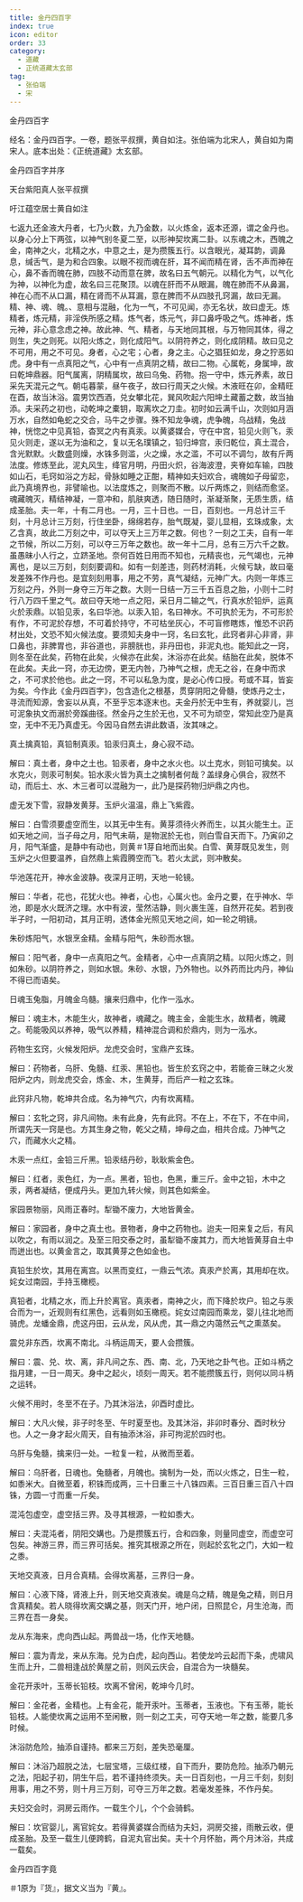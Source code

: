 ```yaml
---
title: 金丹四百字
index: true
icon: editor
order: 33
category:
  - 道藏
  - 正统道藏太玄部
tag:
  - 张伯端
  - 宋
---
```


金丹四百字  

经名：金丹四百字。一卷，题张平叔撰，黄自如注。张伯端为北宋人，黄自如为南宋人。底本出处：《正统道藏》太玄部。  

金丹四百字并序  

天台紫阳真人张平叔撰  

吁江蕴空居士黄自如注  

七返九还金液大丹者，七乃火数，九乃金数，以火炼金，返本还源，谓之金丹也。以身心分上下两弦，以神气别冬夏二至，以形神契坎离二卦。以东魂之木，西魄之金，南神之火，北精之水，中意之土，是为攒簇五行。以含眼光，凝耳韵，调鼻息，缄舌气，是为和合四象。以眼不视而魂在肝，耳不闻而精在肾，舌不声而神在心，鼻不香而魄在肺，四肢不动而意在脾，故名曰五气朝元。以精化为气，以气化为神，以神化为虚，故名曰三花聚顶。以魂在肝而不从眼漏，魄在肺而不从鼻漏，神在心而不从口漏，精在肾而不从耳漏，意在脾而不从四肢孔窍漏，故曰无漏。精、神、魂、魄。、意相与混融，化为一气，不可见闻，亦无名状，故曰虚无。炼精者，炼元精，非淫佚所感之精。炼气者，炼元气，非口鼻呼吸之气。炼神者，炼元神，非心意念虑之神。故此神、气、精者，与天地同其根，与万物同其体，得之则生，失之则死。以阳火炼之，则化成阳气。以阴符养之，则化成阴精。故曰见之不可用，用之不可见。身者，心之宅；心者，身之主。心之猖狂如龙，身之狞恶如虎。身中有一点真阳之气，心中有一点真阴之精，故曰二物。心属乾，身属坤，故曰乾坤鼎器。阳气属离，阴精属坎，故曰乌兔、药物。抱一守中，炼元养素，故日采先天混元之气。朝屯暮蒙，昼午夜子，故曰行周天之火候。木液旺在卯，金精旺在酉，故当沐浴。震男饮西酒，兑女攀北花，巽风吹起六阳坤土藏蓄之数，故当抽添。夫采药之初也，动乾坤之橐钥，取离坎之刀圭。初时如云满千山，次则如月涵万水，自然如龟蛇之交合，马牛之步骤。殊不知龙争魂，虎争魄，乌战精，兔战神，恍惚之中见真铅，杳冥之内有真汞。以黄婆媒合，守在中宫，铅见火则飞，汞见火则走，遂以无为油和之，复以无名璞镇之，铅归坤宫，汞归乾位，真土混合，含光默默。火数盛则燥，水铢多则滥，火之燥，水之滥，不可以不调匀，故有斤两法度。修炼至此，泥丸风生，绛官月明，丹田火炽，谷海波澄，夹脊如车输，四肢如山石，毛窍如浴之方起，骨脉如睡之正酣，精神如夫妇欢合，魂魄如子母留恋，此乃真境界也，非譬喻也。以法度炼之，则聚而不散。以斤两炼之，则结而愈坚。魂藏魄灭，精结神凝，一意冲和，肌肤爽透，随日随时，渐凝渐聚，无质生质，结成圣胎。夫一年，十有二月也。一月，三十日也。一日，百刻也。一月总计三千刻，十月总计三万刻，行住坐卧，绵绵若存，胎气既凝，婴儿显相，玄珠成象，太乙含真，故此二万刻之中，可以夺天上三万年之数。何也？一刻之工夫，自有一年之节候，所以二万刻，可以夺三万年之数也。故一年十二月，总有三万六千之数。虽愚昧小人行之，立跻圣地。奈何百姓日用而不知也，元精丧也，元气竭也，元神离也，是以三万刻，刻刻要调和。如有一刻差违，则药材消耗，火候亏缺，故曰毫发差殊不作丹也。是宜刻刻用事，用之不劳，真气凝结，元神广大。内则一年炼三万刻之丹，外则一身夺三万年之数。大则一日结一万三千五百息之胎，小则十二时行八万四千里之气。故曰夺天地一点之阳，采日月二输之气，行真水於铅炉，运真火於汞鼎。以铅见汞，名曰华池。以汞入铅，名曰神水。不可执於无为，不可形於有作，不可泥於存想，不可着於持守，不可枯坐灰心，不可盲修瞎炼，惟恐不识药材出处，文恐不知火候法度。要须知夫身中一窍，名曰玄牝，此窍者非心非肾，非口鼻也，非脾胃也，非谷道也，非膀胱也，非丹田也，非泥丸也。能知此之一窍，则冬至在此矣，药物在此矣，火候亦在此矣，沐浴亦在此矣。结胎在此矣，脱体不在此矣。夫此一窍，亦无边傍，更无内咎，乃神气之根，虎无之谷，在身中而求之，不可求於他也。此之一窍，不可以私急为度，是必心传口授。苟或不耳，皆妄为矣。今作此《金丹四百字》，包含造化之根基，贯穿阴阳之骨髓，使炼丹之士，寻流而知源，舍妄以从真，不至乎忘本逐末也。夫金丹於无中生有，养就婴儿，岂可泥象执文而溺於旁蹊曲径。然金丹之生於无也，又不可为顽空，常知此空乃是真空，无中不无乃真虚无。今因马自然去讲此数语，汝其味之。  

真土擒真铅，真铅制真汞。铅汞归真土，身心寂不动。  

解曰：真土者，身中之土也。铅汞者，身中之水火也。以土克水，则铅可擒矣。以水克火，则汞可制矣。铅水汞火皆为真土之擒制者何哉？盖绿身心俱合，寂然不动，而后土、水、木三者可以混融为一，此乃是探药物归炉鼎之内也。  

虚无发下雪，寂静发黄芽。玉炉火温温，鼎上飞紫霞。  

解曰：白雪须要虚空而生，以其无中生有。黄芽须待火养而生，以其火能生土。正如天地之间，当子母之月，阳气未萌，是物泯於无也，则白雪自天而下。乃寅卯之月，阳气渐盛，是静中有动也，则黄＃1芽自地而出矣。白雪、黄芽既见发生，则玉炉之火但要温养，自然鼎上紫霞腾空而飞。若火太武，则冲散矣。  

华池莲花开，神水金波静。夜深月正明，天地一轮镜。  

解曰：华者，花也，花犹火也。神者，心也，心属火也。金丹之要，在乎神水、华池，即是水火既济之理。水中有波，莹然洁静，则火裹生莲，自然开花矣。若到夜半子时，一阳初动，其月正明，透体金光照见天地之间，如一轮之明镜。  

朱砂炼阳气，水银烹金精。金精与阳气，朱砂而水银。  

解曰：阳气者，身中一点真阳之气。金精者，心中一点真阴之精。以阳火炼之，则如朱砂。以阴符养之，则如水银。朱砂、水银，乃外物也。以外药而比内丹，神仙不得已而语矣。  

日魂玉兔脂，月魄金乌髓。攘来归鼎中，化作一泓水。  

解曰：魂主木，木能生火，故神者，魂藏之。魄主金，金能生水，故精者，魄藏之。苟能吸风以养神，吸气以养精，精神混合调和於鼎内，则为一泓水。  

药物生玄窍，火候发阳炉。龙虎交会时，宝鼎产玄珠。  

解曰：药物者，乌肝、兔髓、红汞、黑铅也。皆生於玄窍之中，若能奋三昧之火发阳炉之内，则龙虎交会，炼金、木，生黄芽，而后产一粒之玄珠。  

此窍非凡物，乾坤共合成。名为神气穴，内有坎离精。  

解曰：玄牝之窍，非凡间物。未有此身，先有此窍。不在上，不在下，不在中间，所谓先天一窍是也。方其生身之物，乾父之精，坤母之血，相共合成。乃神气之穴，而藏水火之精。  

木汞一点红，金铅三斤黑。铅汞结丹砂，耿耿紫金色。  

解曰：红者，汞色红，为一点。黑者，铅也，色黑，重三斤。金中之铅，木中之汞，两者凝结，便成丹头。更加九转火候，则其色如紫金。  

家园景物丽，风雨正春时。犁锄不废力，大地皆黄金。  

解曰：家园者，身中之真土也。景物者，身中之药物也。迨夫一阳来复之后，有风以吹之，有雨以润之。及至三阳交泰之时，虽犁锄不废其力，而大地皆黄芽自土中而迸出也。以黄金言之，取其黄芽之色如金也。  

真铅生於坎，其用在离宫。以黑而变红，一鼎云气浓。真汞产於离，其用却在坎。姹女过南园，手持玉橄榄。  

真铅者，北精之水，而上升於离官。真汞者，南神之火，而下降於坎户。铅之与汞合而为一，近观则有红黑色，远看则如玉橄榄。姹女过南园而乘龙，婴儿往北地而骑虎。龙蟠金鼎，虎这丹田，云从龙，风从虎，其一鼎之内蔼然云气之熏蒸矣。  

震兑非东西，坎离不南北。斗柄运周天，要人会攒簇。  

解曰：震、兑、坎、离，非凡间之东、西、南、北，乃天地之卦气也。正如斗柄之指月建，一日一周天。身中之起火，顷刻一周天。若不能攒簇五行，则何以同斗柄之运转。  

火候不用时，冬至不在子。乃其沐浴法，卯酉时虚比。  

解曰：大凡火候，非子时冬至、午时夏至也。及其沐浴，非卯时春分、酉时秋分也。人之一身才起火周天，自有抽添沐浴，非可拘泥於四时也。  

乌肝与兔髓，擒来归一处。一粒复一粒，从微而至着。  

解曰：乌肝者，日魂也。兔髓者，月魄也。擒制为一处，而以火炼之，日生一粒，如黍米大。自微至着，积铢而成两，三十日重三十八铢四素。三百日重三百八十四铢，方圆一寸而重一斤矣。  

混沌包虚空，虚空括三界。及寻其根源，一粒如黍大。  

解曰：夫混沌者，阴阳交媾也。乃是攒簇五行，合和四象，则量同虚空，而虚空可包矣。神游三界，而三界可括矣。推究其根源之所在，则起於玄牝之门，大如一粒之黍。  

天地交真液，日月合真精。会得坎离基，三界归一身。  

解曰：心液下降，肾液上升，则天地交真液矣。魂是乌之精，魄是兔之精，则日月含真精矣。若人晓得坎离交媾之基，则天门开，地户闭，日照昆仑，月生沧海，而三界在吾一身矣。  

龙从东海来，虎向西山起。两兽战一场，化作天地髓。  

解曰：震为青龙，来从东海。兑为白虎，起向西山。若使龙吟云起而下条，虎啸风生而上升，二兽相逢战於黄屋之前，则风云庆会，自混合为一块髓矣。  

金花开汞叶，玉蒂长铅枝。坎离不曾闲，乾坤今几时。  

解曰：金花者，金精也。上有金花，能开汞叶。玉蒂者，玉液也。下有玉蒂，能长铅枝。人能使坎离之运用不至闲散，则一刻之工夫，可夺天地一年之数，能要几多时候。  

沐浴防危险，抽添自谨持。都来三万刻，差失恐毫厘。  

解曰：沐浴乃超脱之法，七层宝塔，三级红楼，自下而升，要防危险。抽添乃朝元之法，阳起子初，阴生午后，若不谨持终须失。夫一日百刻也，一月三千刻，刻刻用事，用之不劳，则十月三万刻，可夺三万年之数。若毫发差殊，不作丹矣。  

夫妇交会时，洞房云雨作。一载生个儿，个个会骑鹤。  

解曰：坎官婴儿，离官姹女。若得黄婆媒合而结为夫妇，洞房交接，雨散云收，便成圣胎。及至一载生儿便跨鹤，自泥丸官出矣。夫十个月怀胎，两个月沐浴，共成一载矣。  

金丹四百字竟  

＃1原为『货』，据文义当为『黄』。  
